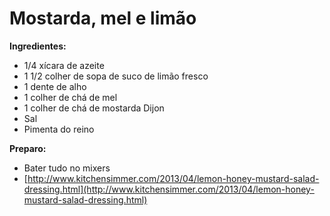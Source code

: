 # Mostarda, mel e limão

**Ingredientes:**

* 1/4 xícara de azeite
* 1 1/2 colher de sopa de suco de limão fresco
* 1 dente de alho
* 1 colher de chá de mel
* 1 colher de chá de mostarda Dijon
* Sal
* Pimenta do reino

**Preparo:**

* Bater tudo no mixers
* [http://www.kitchensimmer.com/2013/04/lemon-honey-mustard-salad-dressing.html](http://www.kitchensimmer.com/2013/04/lemon-honey-mustard-salad-dressing.html)

